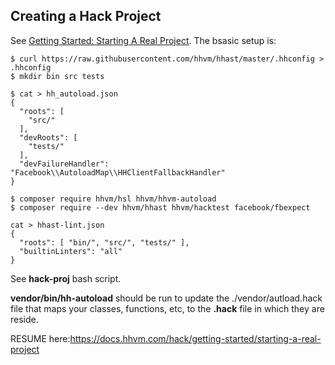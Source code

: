 ## Creating a Hack Project

See [Getting Started: Starting A Real Project](https://docs.hhvm.com/hack/getting-started/starting-a-real-project). The bsasic setup is:

    $ curl https://raw.githubusercontent.com/hhvm/hhast/master/.hhconfig > .hhconfig
    $ mkdir bin src tests
    
    $ cat > hh_autoload.json
    {
      "roots": [
        "src/"
      ],
      "devRoots": [
        "tests/"
      ],
      "devFailureHandler": "Facebook\\AutoloadMap\\HHClientFallbackHandler"
    }
    
    $ composer require hhvm/hsl hhvm/hhvm-autoload
    $ composer require --dev hhvm/hhast hhvm/hacktest facebook/fbexpect

    cat > hhast-lint.json
    {
      "roots": [ "bin/", "src/", "tests/" ],
      "builtinLinters": "all"
    }

See **hack-proj** bash script. 

**vendor/bin/hh-autoload** should be run to update the ./vendor/autload.hack file that maps your classes, functions, etc, to the **.hack** file in which they are reside.

RESUME here:https://docs.hhvm.com/hack/getting-started/starting-a-real-project
